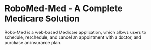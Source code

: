 # RoboMed-Med - A Complete Medicare Solution
Robo-Med is a web-based Medicare application, which allows users to schedule, reschedule, and cancel an appointment with a doctor, and purchase an insurance plan. 
